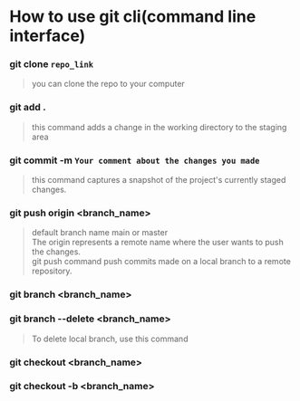 # How to use git cli(command line interface)

### git clone `repo_link`
> you can clone the repo to your computer

### git add .
>this command adds a change in the working directory to the staging area

### git commit -m `Your comment about the changes you made`
>this command captures a snapshot of the project's currently staged changes. 

### git push origin <branch_name>
 >default branch name main or master  
 The origin represents a remote name where the user wants to push the changes.  
 git push command push commits made on a local branch to a remote repository.  

### git branch <branch_name>

### git branch --delete <branch_name>
 > To delete local branch, use this command
 
### git checkout <branch_name>

### git checkout -b <branch_name>

